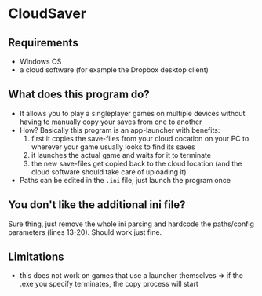 # CloudSaver
## Requirements
- Windows OS
- a cloud software (for example the Dropbox desktop client)

## What does this program do?
- It allows you to play a singleplayer games on multiple devices without having to manually copy your saves from one to another
- How? Basically this program is an app-launcher with benefits:
  1. first it copies the save-files from your cloud cocation on your PC to wherever your game usually looks to find its saves
  2. it launches the actual game and waits for it to terminate
  3. the new save-files get copied back to the cloud location (and the cloud software should take care of uploading it)
- Paths can be edited in the `.ini` file, just launch the program once

## You don't like the additional ini file?
Sure thing, just remove the whole ini parsing and hardcode the paths/config parameters (lines 13-20). Should work just fine.

## Limitations
- this does not work on games that use a launcher themselves => if the .exe you specify terminates, the copy process will start

